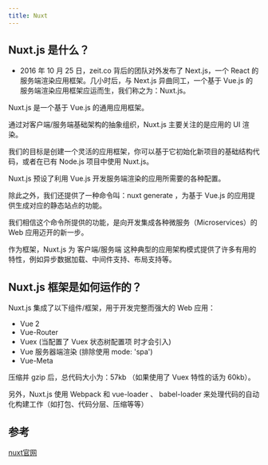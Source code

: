 ```yaml
---
title: Nuxt
---
```


## Nuxt.js 是什么？

- 2016 年 10 月 25 日，zeit.co 背后的团队对外发布了 Next.js，一个 React 的服务端渲染应用框架。几小时后，与 Next.js 异曲同工，一个基于 Vue.js 的服务端渲染应用框架应运而生，我们称之为：Nuxt.js。

Nuxt.js 是一个基于 Vue.js 的通用应用框架。

通过对客户端/服务端基础架构的抽象组织，Nuxt.js 主要关注的是应用的 UI 渲染。

我们的目标是创建一个灵活的应用框架，你可以基于它初始化新项目的基础结构代码，或者在已有 Node.js 项目中使用 Nuxt.js。

Nuxt.js 预设了利用 Vue.js 开发服务端渲染的应用所需要的各种配置。

除此之外，我们还提供了一种命令叫：nuxt generate ，为基于 Vue.js 的应用提供生成对应的静态站点的功能。

我们相信这个命令所提供的功能，是向开发集成各种微服务（Microservices）的 Web 应用迈开的新一步。

作为框架，Nuxt.js 为 客户端/服务端 这种典型的应用架构模式提供了许多有用的特性，例如异步数据加载、中间件支持、布局支持等。

## Nuxt.js 框架是如何运作的？

Nuxt.js 集成了以下组件/框架，用于开发完整而强大的 Web 应用：

- Vue 2
- Vue-Router
- Vuex (当配置了 Vuex 状态树配置项 时才会引入)
- Vue 服务器端渲染 (排除使用 mode: 'spa')
- Vue-Meta

压缩并 gzip 后，总代码大小为：57kb （如果使用了 Vuex 特性的话为 60kb）。

另外，Nuxt.js 使用 Webpack 和 vue-loader 、 babel-loader 来处理代码的自动化构建工作（如打包、代码分层、压缩等等）


## 参考

[nuxt官网](https://nuxtjs.org/docs/get-started/installation)
